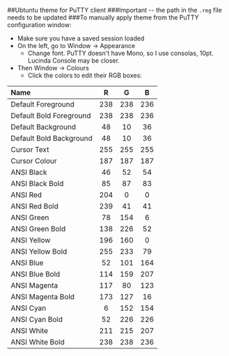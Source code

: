 ##Ubtuntu theme for PuTTY client
###Important -- the path in the `.reg` file needs to be updated 
###To manually apply theme from the PuTTY configuration window:
  - Make sure you have a saved session loaded
  - On the left, go to Window -> Appearance
    - Change font. PuTTY doesn't have Mono, so I use consolas, 10pt. Lucinda Console may be closer.
  - Then Window -> Colours
    - Click the colors to edit their RGB boxes:

Name | R | G | B
:---- | :----: | :-----: | :-----:
Default Foreground| 238| 238| 236     
Default Bold Foreground | 238| 238| 236                 
Default Background|  48|  10|  36                
Default Bold Background |  48|  10|  36   
Cursor Text| 255| 255| 255 
Cursor Colour| 187| 187| 187
ANSI Black|  46|  52|  54
ANSI Black Bold|  85|  87|  83
ANSI Red| 204|   0|   0
ANSI Red Bold| 239|  41|  41
ANSI Green|  78| 154|   6
ANSI Green Bold| 138| 226|  52
ANSI Yellow| 196| 160|   0
ANSI Yellow Bold| 255| 233|  79
ANSI Blue|  52| 101|164
ANSI Blue Bold| 114 | 159| 207
ANSI Magenta| 117 |  80| 123
ANSI Magenta Bold| 173 | 127|  16
ANSI Cyan|   6 | 152| 154
ANSI Cyan Bold|  52 | 226| 226
ANSI White| 211 | 215| 207
ANSI White Bold| 238 | 238| 236
